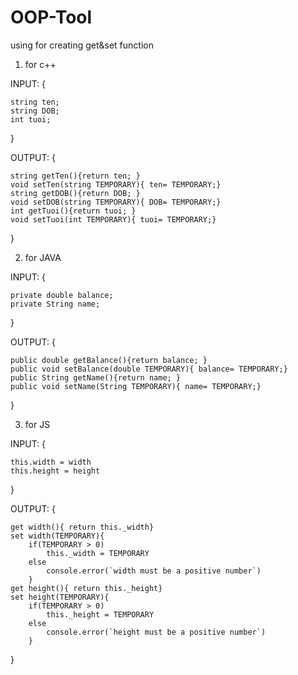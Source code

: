 # OOP-Tool
using for creating get&amp;set function

1. for c++

INPUT:
{

    string ten;
    string DOB;
    int tuoi;

}

OUTPUT:
{

    string getTen(){return ten; }
    void setTen(string TEMPORARY){ ten= TEMPORARY;}
    string getDOB(){return DOB; }
    void setDOB(string TEMPORARY){ DOB= TEMPORARY;}
    int getTuoi(){return tuoi; }
    void setTuoi(int TEMPORARY){ tuoi= TEMPORARY;}

}

2. for JAVA

INPUT:
{

    private double balance;
    private String name;

}

OUTPUT:
{

    public double getBalance(){return balance; }
    public void setBalance(double TEMPORARY){ balance= TEMPORARY;}
    public String getName(){return name; }
    public void setName(String TEMPORARY){ name= TEMPORARY;}

}

3. for JS

INPUT:
{

    this.width = width
    this.height = height

}

OUTPUT:
{

    get width(){ return this._width}
    set width(TEMPORARY){
        if(TEMPORARY > 0)    
            this._width = TEMPORARY
        else 
            console.error(`width must be a positive number`)
        }
    get height(){ return this._height}
    set height(TEMPORARY){
        if(TEMPORARY > 0)    
            this._height = TEMPORARY
        else 
            console.error(`height must be a positive number`)
        }

}
